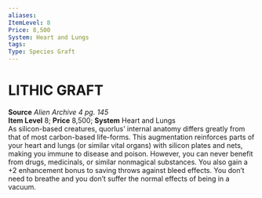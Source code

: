 ```yaml
---
aliases: 
ItemLevel: 8
Price: 8,500
System: Heart and Lungs
tags: 
Type: Species Graft
---
```

# LITHIC GRAFT
**Source** _Alien Archive 4 pg. 145_  
**Item Level** 8; **Price** 8,500; **System** Heart and Lungs  
As silicon-based creatures, quorlus’ internal anatomy differs greatly from that of most carbon-based life-forms. This augmentation reinforces parts of your heart and lungs (or similar vital organs) with silicon plates and nets, making you immune to disease and poison. However, you can never benefit from drugs, medicinals, or similar nonmagical substances. You also gain a +2 enhancement bonus to saving throws against bleed effects. You don’t need to breathe and you don’t suffer the normal effects of being in a vacuum.